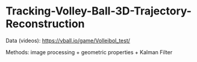 # Tracking-Volley-Ball-3D-Trajectory-Reconstruction

Data (videos): https://vball.io/game/Volleibol_test/

Methods: image processing + geometric properties + Kalman Filter
